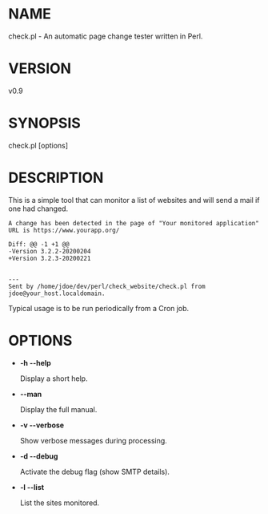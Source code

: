 # NAME

check.pl - An automatic page change tester written in Perl.

# VERSION

v0.9

# SYNOPSIS

check.pl \[options\]

# DESCRIPTION

This is a simple tool that can monitor a list of websites and will send a mail if one had changed.

    A change has been detected in the page of "Your monitored application"
    URL is https://www.yourapp.org/
    
    Diff: @@ -1 +1 @@
    -Version 3.2.2-20200204
    +Version 3.2.3-20200221
    
    
    ---
    Sent by /home/jdoe/dev/perl/check_website/check.pl from jdoe@your_host.localdomain.

Typical usage is to be run periodically from a Cron job.

# OPTIONS

- **-h --help**

    Display a short help.

- **--man**

    Display the full manual.

- **-v --verbose**

    Show verbose messages during processing.

- **-d --debug**

    Activate the debug flag (show SMTP details).

- **-l --list**

    List the sites monitored.
